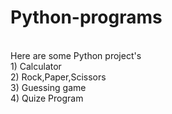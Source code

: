 # Python-programs
<br>
Here are some Python project's
<br>
1) Calculator
<br>
2) Rock,Paper,Scissors
<br>
3) Guessing game
<br>
4) Quize Program
